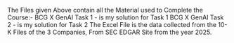 The Files given Above contain all the Material used to Complete the Course:-
BCG X GenAI Task 1 - is my solution for Task 1
BCG X GenAI Task 2 - is my solution for Task 2
The Excel File is the data collected from the 10-K Files of the 3 Companies, From SEC EDGAR Site from the year 2025.
